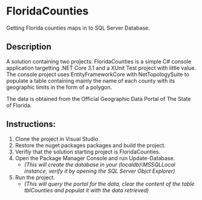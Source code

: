 # FloridaCounties
Getting Florida counties maps in to SQL Server Database.

## Description
A solution containing two projects: FloridaCounties is a simple C# console application targetting .NET Core 3.1 and a XUnit Test project with little value. 
The console project uses EntityFrameworkCore with NetTopologySuite to populate a table containing mainly the name of each county with its geographic limits in the form of a polygon.

The data is obtained from the Official Geographic Data Portal of The State of Florida.

## Instructions:
1. Clone the project in Visual Studio.
2. Restore the nuget packages packages and build the project.
3. Verifiy that the solution starting project is FloridaCounties.
4. Open the Package Manager Console and run Update-Database. 
    - *(This will create the database in your (localdb)\MSSQLLocal instance, verify it by opening the SQL Server Objct Explorer)*
5. Run the project. 
    - *(This will query the portal for the data, clear the content of the table tblCounties and populat it with the data retrieved)*

